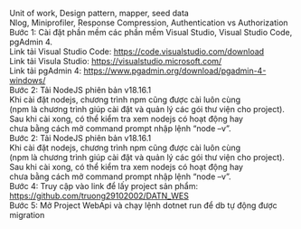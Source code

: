 
<span>Unit of work, Design pattern, mapper, seed data</span><br/>
<span>Nlog, Miniprofiler, Response Compression, Authentication vs Authorization</span><br/>
Bước 1: Cài đặt phần mềm các phần mềm Visual Studio, Visual Studio Code, pgAdmin 4.<br/>
 Link tải Visual Studio Code: https://code.visualstudio.com/download<br/>
Link tải Visula Studio: https://visualstudio.microsoft.com/<br/>
Link tải pgAdmin 4: https://www.pgadmin.org/download/pgadmin-4-windows/<br/>
Bước 2: Tải NodeJS phiên bản v18.16.1<br/>
 Khi cài đặt nodejs, chương trình npm cũng được cài luôn cùng<br/>
(npm là chương trình giúp cài đặt và quản lý các gói thư viện cho project).<br/>
 Sau khi cài xong, có thể kiểm tra xem nodejs có hoạt động hay<br/>
chưa bằng cách mở command prompt nhập lệnh “node –v”.<br/>
Bước 2: Tải NodeJS phiên bản v18.16.1<br/>
 Khi cài đặt nodejs, chương trình npm cũng được cài luôn cùng<br/>
(npm là chương trình giúp cài đặt và quản lý các gói thư viện cho project).<br/>
 Sau khi cài xong, có thể kiểm tra xem nodejs có hoạt động hay<br/>
chưa bằng cách mở command prompt nhập lệnh “node –v”.<br/>
Bước 4: Truy cập vào link để lấy project sản phẩm: https://github.com/truong29102002/DATN_WES<br/>
	Bước 5: Mở Project WebApi và chạy lệnh dotnet run để db tự động được migration<br/>
